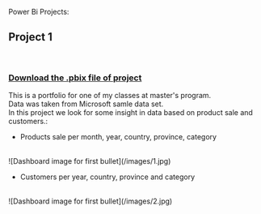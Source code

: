 Power Bi Projects:<br>

<H2>Project 1</H2><br> 
<H3> <a href = "https://github.com/mah5a/Adventure_Works"> Download the .pbix file of project</a></H3>
This is a portfolio for one of my classes at master's program.<br>
Data was taken from Microsoft samle data set.<br>
In this project we look for some insight in data based on product sale and customers.:<br>
<ul>
<li>Products sale per month, year, country, province, category<br></li><br>
</ul>
![Dashboard image for first bullet](/images/1.jpg)
<br>
<ul>
<li>Customers per year, country, province and category<br></li><br>
</ul>
![Dashboard image for first bullet](/images/2.jpg)


